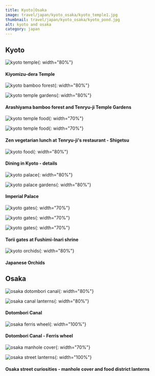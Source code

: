 ```yaml
---
title: Kyoto│Osaka
image: travel/japan/kyoto_osaka/kyoto_temple1.jpg
thumbnail: travel/japan/kyoto_osaka/kyoto_pond.jpg
alt: kyoto and osaka
category: japan
---
```


## Kyoto

![kyoto temple](./assets/img/travel/japan/kyoto_osaka/kyoto_temple2.jpg){: width="80%"}

#### Kiyomizu-dera Temple

![kyoto bamboo forest](./assets/img/travel/japan/kyoto_osaka/kyoto_bamboo.jpg){: width="80%"}

![kyoto temple gardens](./assets/img/travel/japan/kyoto_osaka/kyoto_pond.jpg){: width="80%"}

#### Arashiyama bamboo forest and Tenryu-ji Temple Gardens

![kyoto temple food](./assets/img/travel/japan/kyoto_osaka/kyoto_temple_food1.jpg){: width="70%"}

![kyoto temple food](./assets/img/travel/japan/kyoto_osaka/kyoto_temple_food2.jpg){: width="70%"}

#### Zen vegetarian lunch at Tenryu-ji's restaurant - Shigetsu

![kyoto food](./assets/img/travel/japan/kyoto_osaka/kyoto_food_details.jpg){: width="80%"}

#### Dining in Kyoto - details

![kyoto palace](./assets/img/travel/japan/kyoto_osaka/kyoto_palace.jpg){: width="80%"}

![kyoto palace gardens](./assets/img/travel/japan/kyoto_osaka/kyoto_gardens.jpg){: width="80%"}

#### Imperial Palace

![kyoto gates](./assets/img/travel/japan/kyoto_osaka/kyoto_gates1.jpg){: width="70%"}

![kyoto gates](./assets/img/travel/japan/kyoto_osaka/kyoto_gates2.jpg){: width="70%"}

![kyoto gates](./assets/img/travel/japan/kyoto_osaka/kyoto_gates3.jpg){: width="70%"}

#### Torii gates at Fushimi-Inari shrine

![kyoto orchids](./assets/img/travel/japan/kyoto_osaka/kyoto_orchids.jpg){: width="80%"}

#### Japanese Orchids

## Osaka

![osaka dotombori canal](./assets/img/travel/japan/kyoto_osaka/osaka_canal.jpg){: width="80%"}

![osaka canal lanterns](./assets/img/travel/japan/kyoto_osaka/osaka_canal_lanterns.jpg){: width="80%"}

#### Dotombori Canal

![osaka ferris wheel](./assets/img/travel/japan/kyoto_osaka/osaka_ferris_wheel.jpg){: width="100%"}

#### Dotombori Canal - Ferris wheel

![osaka manhole cover](./assets/img/travel/japan/kyoto_osaka/osaka_cover.jpg){: width="70%"}

![osaka street lanterns](./assets/img/travel/japan/kyoto_osaka/osaka_street_lanterns.jpg){: width="100%"}

#### Osaka street curiosities - manhole cover and food district lanterns
